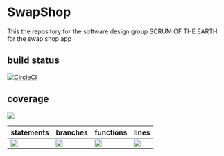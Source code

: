 # SwapShop
This the repository for the software design group SCRUM OF THE EARTH for the swap shop app

## build status 
[![CircleCI](https://dl.circleci.com/status-badge/img/gh/SCRUM-OF-THE-EARTH/SwapShop/tree/main.svg?style=svg)](https://dl.circleci.com/status-badge/redirect/gh/SCRUM-OF-THE-EARTH/SwapShop/tree/main)

## coverage
![](https://img.shields.io/badge/Coverage-95%25-83A603.svg?prefix=$coverage$)

| statements  |  branches |  functions |  lines  |
|---|---|---|---|
| ![](https://img.shields.io/badge/Coverage-97%25-83A603.svg?prefix=$statements$)  | ![](https://img.shields.io/badge/Coverage-92%25-83A603.svg?prefix=$branches$)  | ![](https://img.shields.io/badge/Coverage-94%25-83A603.svg?prefix=$functions$) | ![](https://img.shields.io/badge/Coverage-97%25-83A603.svg?prefix=$lines$) |